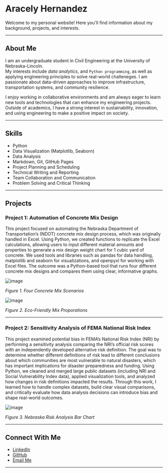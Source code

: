 # Aracely Hernandez

Welcome to my personal website! Here you'll find information about my background, projects, and interests.

---

## About Me

I am an undergraduate student in Civil Engineering at the University of Nebraska-Lincoln.  
My interests include *data analytics*, and `Python programming`, as well as applying engineering principles to solve real-world challeneges. I am passionate about data-driven approaches to improve infrastructure, transportation systems, and community resilience. 

I enjoy working in collaborative environments and am always eager to learn new tools and technologies that can enhance my engineering projects. Outside of academics, I have a strong interest in sustainability, innovation, and using engineering to make a positive impact on society.

---

## Skills

- Python  
- Data Visualization (Matplotlib, Seaborn)  
- Data Analysis  
- Markdown, Git, GitHub Pages
- Project Planning and Scheduling
- Technical Writing and Reporting
- Team Collaboration and Communication
- Problem Solving and Critical Thinking 

---  

## Projects

### Project 1: Automation of Concrete Mix Design

This project focused on automating the Nebraska Department of Transportation’s (NDOT) concrete mix design process, which was originally handled in Excel. Using Python, we created functions to replicate the Excel calculations, allowing users to input different material amounts and properties to generate a mix design weight chart for 1 cubic yard of concrete. We used tools and libraries such as pandas for data handling, matplotlib and seaborn for visualizations, and openpyxl for working with Excel files. The outcome was a Python-based tool that runs four different concrete mix designs and compares them using clear, informative graphs.

![image](https://github.com/user-attachments/assets/46a963ac-aa49-43bc-832f-72229011668a)

*Figure 1. Four Concrete Mix Scenarios*


![image](https://github.com/user-attachments/assets/66b19dbc-466e-4c70-9c24-95c217e141a9)

*Figure 2. Eco-Friendly Mix Proporations*

---

### Project 2: Sensitivity Analysis of FEMA National Risk Index

This project examined potential bias in FEMA’s National Risk Index (NRI) by performing a sensitivity analysis comparing the NRI’s official risk scores with an independently developed alternative risk definition. The goal was to determine whether different definitions of risk lead to different conclusions about which communities are most vulnerable to natural disasters, which has important implications for disaster preparedness and funding. Using Python, we cleaned and merged large public datasets (including NRI and Social Vulnerability Index data), applied visualization tools, and analyzed how changes in risk definitions impacted the results. Through this work, I learned how to handle complex datasets, build clear visual comparisons, and critically evaluate how data analysis decisions can introduce bias and shape real-world outcomes.

![image](https://github.com/user-attachments/assets/9e9195c4-e5bb-49e7-a183-031b4d6afd75)

*Figure 3. Nebraska Risk Analysis Bar Chart*


---

## Connect With Me

- [LinkedIn](https://www.linkedin.com/in/aracely-hernandez-civil-engineering)  
- [GitHub](https://github.com/ahernandez57)  
- [Email Me](ahernandez57@unl.edu)

---
